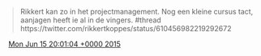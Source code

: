 > Rikkert kan zo in het projectmanagement\. Nog een kleine cursus tact, aanjagen heeft ie al in de vingers\. \#thread https://twitter\.com/rikkertkoppes/status/610456982219292672

<img src="../../media/tweet.ico" width="12" /> [Mon Jun 15 20:01:04 +0000 2015](https://twitter.com/DromerDenker/status/610537529331351552)